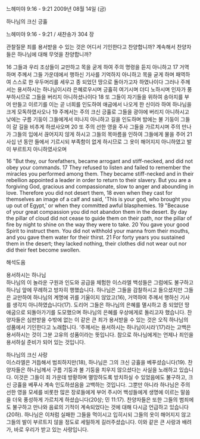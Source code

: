 느헤미야 9:16 - 9:21 
2009년 08월 14일 (금)

하나님의 크신 긍휼



느헤미야 9:16 - 9:21 / 새찬송가 304 장


관찰질문
죄를 용서받을 수 있는 것은 어디서 기인한다고 찬양합니까?
계속해서 찬양자들은 하나님에 대해 무엇을 찬양합니까?

16 그들과 우리 조상들이 교만하고 목을 굳게 하여 주의 명령을 듣지 아니하고 17 거역하며 주께서 그들 가운데에서 행하신 기사를 기억하지 아니하고 목을 굳게 하며 패역하여 스스로 한 우두머리를 세우고 종 되었던 땅으로 돌아가고자 하였나이다 그러나 주께서는 용서하시는 하나님이시라 은혜로우시며 긍휼히 여기시며 더디 노하시며 인자가 풍부하시므로 그들을 버리지 아니하셨나이다 18 또 그들이 자기들을 위하여 송아지를 부어 만들고 이르기를 이는 곧 너희를 인도하여 애굽에서 나오게 한 신이라 하여 하나님을 크게 모독하였사오나 19 주께서는 주의 크신 긍휼로 그들을 광야에 버리지 아니하시고 낮에는 구름 기둥이 그들에게서 떠나지 아니하고 길을 인도하며 밤에는 불 기둥이 그들이 갈 길을 비추게 하셨사오며 20 또 주의 선한 영을 주사 그들을 가르치시며 주의 만나가 그들의 입에서 끊어지지 않게 하시고 그들의 목마름을 인하여 그들에게 물을 주어 21 사십 년 동안 들에서 기르시되 부족함이 없게 하시므로 그 옷이 해어지지 아니하였고 발이 부르트지 아니하였사오며  

16 "But they, our forefathers, became arrogant and stiff-necked, and did not obey your commands. 17 They refused to listen and failed to remember the miracles you performed among them. They became stiff-necked and in their rebellion appointed a leader in order to return to their slavery. But you are a forgiving God, gracious and compassionate, slow to anger and abounding in love. Therefore you did not desert them, 18 even when they cast for themselves an image of a calf and said, 'This is your god, who brought you up out of Egypt,' or when they committed awful blasphemies. 19 "Because of your great compassion you did not abandon them in the desert. By day the pillar of cloud did not cease to guide them on their path, nor the pillar of fire by night to shine on the way they were to take. 20 You gave your good Spirit to instruct them. You did not withhold your manna from their mouths, and you gave them water for their thirst. 21 For forty years you sustained them in the desert; they lacked nothing, their clothes did not wear out nor did their feet become swollen.

해석도움





용서하시는 하나님  
하나님의 이 놀라운 구원과 인도와 공급을 체험한 이스라엘 백성들은 그럼에도 불구하고 하나님 앞에 무례하고 방자히 행했습니다. 하나님은 그들을 감찰하시고 들으셨지만 그들은 교만하여 하나님의 계명에 귀를 기울이지 않았고(16), 거역하여 주께서 행하신 기사를 생각지 아니하였습니다(17). 도리어 그들은 하나님의 은혜를 멸시하고 종 되었던 땅 애굽으로 되돌아가기를 도모했으며 하나님의 은혜를 우상에게로 돌리고자 했습니다. 찬양자들은 심판받을 수밖에 없는 이 같은 큰 죄가 용서받을 수 있는 것은 오직 하나님의 성품에서 기인한다고 노래합니다. ‘주께서는 용서하시는 하나님이시라’(17)라는 고백은 용서하시는 것이 그분 고유의 성품이라는 뜻입니다. 참으로 하나님에게는 언제나 죄인을 용서하실 준비가 되어 있는 것입니다.         

하나님의 크신 사랑  
이스라엘은 거듭해서 범죄하지만(18), 하나님은 그의 크신 긍휼을 베푸셨습니다(19). 찬양자들은 하나님께서 구름 기둥과 불 기둥을 치우지 않으셨다는 사실을 노래하고 있습니다. 이것은 그들이 죄 가운데 방황하며 멸망하도록 방치하실 수 있었음에도 불구하고, 크신 긍휼을 베푸사 계속 인도하셨음을 고백하는 것입니다. 그뿐만 아니라 하나님은 주의 선한 영을 모세를 비롯한 많은 장로들에게 부어 주시어 백성들에게 생명에 이르는 말씀을 더욱 풍성하게 가르치게 하셨습니다(20상; 민 11:17). 찬양자들은 또한 그들의 범죄에도 불구하고 만나와 음료의 기적이 계속되었다는 것에 대해 다시금 언급하고 있습니다(20하). 하나님은 이처럼 실패한 그들을 먹이시고 입히시되 그들의 옷이 해어지지 않고 그들의 발이 부르트지 않을 정도로 세밀하게 길러주셨습니다. 이와 같은 큰 사랑과 배려가, 바로 우리가 받고 있는 사랑입니다.